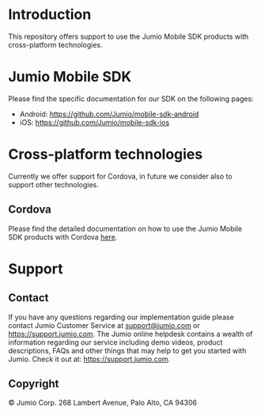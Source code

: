 # Introduction
This repository offers support to use the Jumio Mobile SDK products with cross-platform technologies.

# Jumio Mobile SDK
Please find the specific documentation for our SDK on the following pages:
* Android: https://github.com/Jumio/mobile-sdk-android
* iOS: https://github.com/Jumio/mobile-sdk-ios

# Cross-platform technologies
Currently we offer support for Cordova, in future we consider also to support other technologies.

## Cordova
Please find the detailed documentation on how to use the Jumio Mobile SDK products with Cordova [here](/cordova/README.md).

# Support

## Contact
If you have any questions regarding our implementation guide please contact Jumio Customer Service at support@jumio.com or https://support.jumio.com. The Jumio online helpdesk contains a wealth of information regarding our service including demo videos, product descriptions, FAQs and other things that may help to get you started with Jumio. Check it out at: https://support.jumio.com.

## Copyright

&copy; Jumio Corp. 268 Lambert Avenue, Palo Alto, CA 94306
